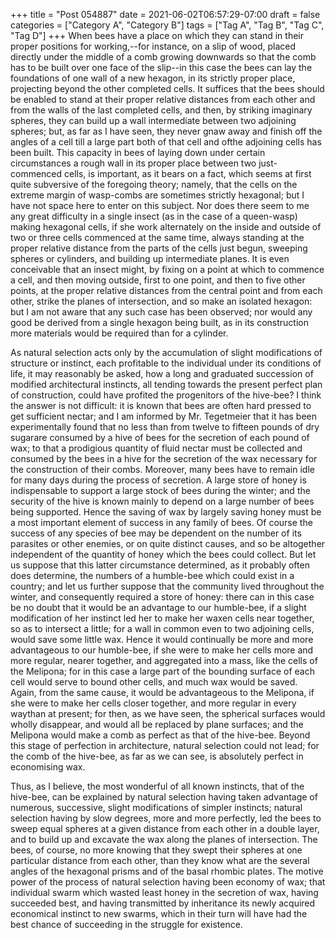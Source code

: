 +++
title = "Post 054887"
date = 2021-06-02T06:57:29-07:00
draft = false
categories = ["Category A", "Category B"]
tags = ["Tag A", "Tag B", "Tag C", "Tag D"]
+++
When bees have a place on which they can stand in their proper positions for working,--for instance, on a slip of wood, placed directly under the middle of a comb growing downwards so that the comb has to be built over one face of the slip--in this case the bees can lay the foundations of one wall of a new hexagon, in its strictly proper place, projecting beyond the other completed cells. It suffices that the bees should be enabled to stand at their proper relative distances from each other and from the walls of the last completed cells, and then, by striking imaginary spheres, they can build up a wall intermediate between two adjoining spheres; but, as far as I have seen, they never gnaw away and finish off the angles of a cell till a large part both of that cell and ofthe adjoining cells has been built. This capacity in bees of laying down under certain circumstances a rough wall in its proper place between two just-commenced cells, is important, as it bears on a fact, which seems at first quite subversive of the foregoing theory; namely, that the cells on the extreme margin of wasp-combs are sometimes strictly hexagonal; but I have not space here to enter on this subject. Nor does there seem to me any great difficulty in a single insect (as in the case of a queen-wasp) making hexagonal cells, if she work alternately on the inside and outside of two or three cells commenced at the same time, always standing at the proper relative distance from the parts of the cells just begun, sweeping spheres or cylinders, and building up intermediate planes. It is even conceivable that an insect might, by fixing on a point at which to commence a cell, and then moving outside, first to one point, and then to five other points, at the proper relative distances from the central point and from each other, strike the planes of intersection, and so make an isolated hexagon: but I am not aware that any such case has been observed; nor would any good be derived from a single hexagon being built, as in its construction more materials would be required than for a cylinder.

As natural selection acts only by the accumulation of slight modifications of structure or instinct, each profitable to the individual under its conditions of life, it may reasonably be asked, how a long and graduated succession of modified architectural instincts, all tending towards the present perfect plan of construction, could have profited the progenitors of the hive-bee? I think the answer is not difficult: it is known that bees are often hard pressed to get sufficient nectar; and I am informed by Mr. Tegetmeier that it has been experimentally found that no less than from twelve to fifteen pounds of dry sugarare consumed by a hive of bees for the secretion of each pound of wax; to that a prodigious quantity of fluid nectar must be collected and consumed by the bees in a hive for the secretion of the wax necessary for the construction of their combs. Moreover, many bees have to remain idle for many days during the process of secretion. A large store of honey is indispensable to support a large stock of bees during the winter; and the security of the hive is known mainly to depend on a large number of bees being supported. Hence the saving of wax by largely saving honey must be a most important element of success in any family of bees. Of course the success of any species of bee may be dependent on the number of its parasites or other enemies, or on quite distinct causes, and so be altogether independent of the quantity of honey which the bees could collect. But let us suppose that this latter circumstance determined, as it probably often does determine, the numbers of a humble-bee which could exist in a country; and let us further suppose that the community lived throughout the winter, and consequently required a store of honey: there can in this case be no doubt that it would be an advantage to our humble-bee, if a slight modification of her instinct led her to make her waxen cells near together, so as to intersect a little; for a wall in common even to two adjoining cells, would save some little wax. Hence it would continually be more and more advantageous to our humble-bee, if she were to make her cells more and more regular, nearer together, and aggregated into a mass, like the cells of the Melipona; for in this case a large part of the bounding surface of each cell would serve to bound other cells, and much wax would be saved. Again, from the same cause, it would be advantageous to the Melipona, if she were to make her cells closer together, and more regular in every waythan at present; for then, as we have seen, the spherical surfaces would wholly disappear, and would all be replaced by plane surfaces; and the Melipona would make a comb as perfect as that of the hive-bee. Beyond this stage of perfection in architecture, natural selection could not lead; for the comb of the hive-bee, as far as we can see, is absolutely perfect in economising wax.

Thus, as I believe, the most wonderful of all known instincts, that of the hive-bee, can be explained by natural selection having taken advantage of numerous, successive, slight modifications of simpler instincts; natural selection having by slow degrees, more and more perfectly, led the bees to sweep equal spheres at a given distance from each other in a double layer, and to build up and excavate the wax along the planes of intersection. The bees, of course, no more knowing that they swept their spheres at one particular distance from each other, than they know what are the several angles of the hexagonal prisms and of the basal rhombic plates. The motive power of the process of natural selection having been economy of wax; that individual swarm which wasted least honey in the secretion of wax, having succeeded best, and having transmitted by inheritance its newly acquired economical instinct to new swarms, which in their turn will have had the best chance of succeeding in the struggle for existence.
